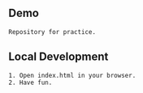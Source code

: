 ## Demo

```
Repository for practice.
```

## Local Development

```
1. Open index.html in your browser.
2. Have fun.
```
